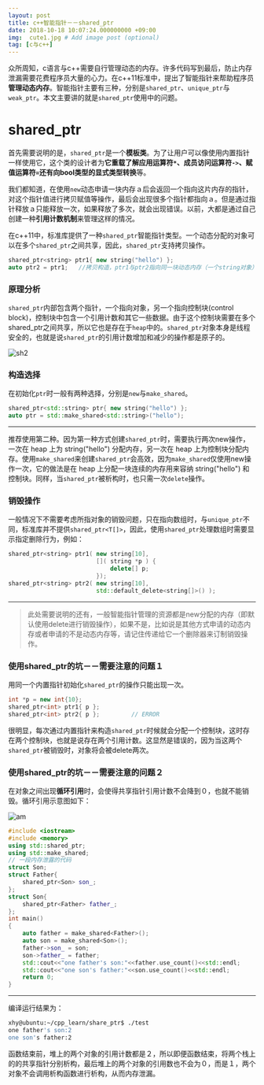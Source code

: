 ```yaml
---
layout: post
title: c++智能指针－－shared_ptr
date: 2018-10-18 10:07:24.000000000 +09:00
img:  cute1.jpg # Add image post (optional)
tag: [c与c++]
---
```


众所周知，c语言与c++需要自行管理动态的内存。许多代码写到最后，防止内存泄漏需要花费程序员大量的心力。在c++11标准中，提出了智能指针来帮助程序员**管理动态内存**。智能指针主要有三种，分别是`shared_ptr`、`unique_ptr`与`weak_ptr`。本文主要讲的就是`shared_ptr`使用中的问题。

# shared_ptr
首先需要说明的是，`shared_ptr`是一个**模板类**。为了让用户可以像使用内置指针一样使用它，这个类的设计者为**它重载了解应用运算符`*`、成员访问运算符`->`、赋值运算符`=`还有向bool类型的显式类型转换**等。

我们都知道，在使用`new`动态申请一块内存ａ后会返回一个指向这片内存的指针，对这个指针值进行拷贝赋值等操作，最后会出现很多个指针都指向ａ。但是通过指针释放ａ只能释放一次，如果释放了多次，就会出现错误。以前，大都是通过自己创建一种**引用计数机制**来管理这样的情况。

在c++11中，标准库提供了一种`shared_ptr`智能指针类型。一个动态分配的对象可以在多个`shared_ptr`之间共享，因此，`shared_ptr`支持拷贝操作。
```cpp
shared_ptr<string> ptr1{ new string("hello") };
auto ptr2 = ptr1;	//拷贝构造，ptr1与ptr2指向同一块动态内存（一个string对象）
```

### 原理分析
`shared_ptr`内部包含两个指针，一个指向对象，另一个指向控制块(control block)，控制块中包含一个引用计数和其它一些数据。由于这个控制块需要在多个shared_ptr之间共享，所以它也是存在于`heap`中的。`shared_ptr`对象本身是线程安全的，也就是说`shared_ptr`的引用计数增加和减少的操作都是原子的。

![sh2]({{site.baseurl}}/assets/img/shared_ptr/sh2.png)

### 构造选择
在初始化`ptr`时一般有两种选择，分别是`new`与`make_shared`。
```cpp
shared_ptr<std::string> ptr{ new string("hello") };
auto ptr = std::make_shared<std::string>("hello");
```
***
推荐使用第二种。因为第一种方式创建`shared_ptr`时，需要执行两次new操作，一次在 heap 上为 string("hello") 分配内存，另一次在 heap 上为控制块分配内存。使用`make_shared`来创建`shared_ptr`会高效，因为`make_shared`仅使用new操作一次，它的做法是在 heap 上分配一块连续的内存用来容纳 string("hello") 和控制块。同样，当`shared_ptr`被析构时，也只需一次`delete`操作。

### 销毁操作
一般情况下不需要考虑所指对象的销毁问题，只在指向数组时，与`unique_ptr`不同，标准库并不提供`shared_ptr<T[]>`，因此，使用`shared_ptr`处理数组时需要显示指定删除行为，例如：
```cpp
shared_ptr<string> ptr1( new string[10], 
                         []( string *p ) {
                             delete[] p;
                         });
shared_ptr<string> ptr2( new string[10],
                         std::default_delete<string[]>() );
```
***
> 此处需要说明的还有，一般智能指针管理的资源都是new分配的内存（即默认使用delete进行销毁操作），如果不是，比如说是其他方式申请的动态内存或者申请的不是动态内存等，请记住传递给它一个删除器来订制销毁操作。

### 使用shared_ptr的坑－－需要注意的问题１
用同一个内置指针初始化`shared_ptr`的操作只能出现一次。
```cpp
int *p = new int{10};
shared_ptr<int> ptr1{ p };
shared_ptr<int> ptr2{ p };         // ERROR
```
很明显，每次通过内置指针来构造`shared_ptr`时候就会分配一个控制块，这时存在两个控制块，也就是说存在两个引用计数。这显然是错误的，因为当这两个`shared_ptr`被销毁时，对象将会被delete两次。

### 使用shared_ptr的坑－－需要注意的问题２
在对象之间出现**循环引用**时，会使得共享指针引用计数不会降到０，也就不能销毁。循环引用示意图如下：

![am]({{site.baseurl}}/assets/img/shared_ptr/am.png)

```cpp
#include <iostream>
#include <memory>
using std::shared_ptr;
using std::make_shared;
// 一段内存泄露的代码
struct Son;
struct Father{
    shared_ptr<Son> son_;
};
struct Son{
    shared_ptr<Father> father_;
};
int main() 
{
    auto father = make_shared<Father>();
    auto son = make_shared<Son>();
    father->son_ = son;
    son->father_ = father;
    std::cout<<"one father's son:"<<father.use_count()<<std::endl;  
    std::cout<<"one son's father:"<<son.use_count()<<std::endl;  
    return 0;
}
```
***
编译运行结果为：
```bash
xhy@ubuntu:~/cpp_learn/share_ptr$ ./test 
one father's son:2
one son's father:2
```
函数结束前，堆上的两个对象的引用计数都是２，所以即便函数结束，将两个栈上的的共享指针分别析构，最后堆上的两个对象的引用数也不会为０，而是１，两个对象不会调用析构函数进行析构，从而内存泄漏。




